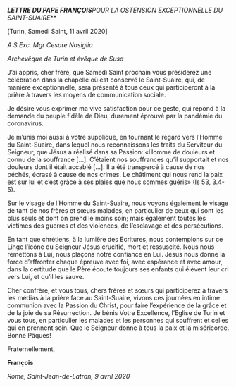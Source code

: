 ***LETTRE DU PAPE FRANÇOIS****POUR LA OSTENSION EXCEPTIONNELLE DU SAINT-SUAIRE***

\[Turin, Samedi Saint, 11 avril 2020\]

*A S.Exc. Mgr Cesare Nosiglia*

*Archevêque de Turin et évêque de Susa*

J’ai appris, cher frère, que Samedi Saint prochain vous présiderez une célébration dans la chapelle où est conservé le Saint-Suaire, qui, de manière exceptionnelle, sera présenté à tous ceux qui participeront à la prière à travers les moyens de communication sociale.

Je désire vous exprimer ma vive satisfaction pour ce geste, qui répond à la demande du peuple fidèle de Dieu, durement éprouvé par la pandémie du coronavirus.

Je m’unis moi aussi à votre supplique, en tournant le regard vers l’Homme du Saint-Suaire, dans lequel nous reconnaissons les traits du Serviteur du Seigneur, que Jésus a réalisé dans sa Passion: «Homme de douleurs et connu de la souffrance \[…\]. C’étaient nos souffrances qu’il supportait et nos douleurs dont il était accablé \[…\]. Il a été transpercé à cause de nos péchés, écrasé à cause de nos crimes. Le châtiment qui nous rend la paix est sur lui et c’est grâce à ses plaies que nous sommes guéris» (Is 53, 3.4-5).

Sur le visage de l’Homme du Saint-Suaire, nous voyons également le visage de tant de nos frères et sœurs malades, en particulier de ceux qui sont les plus seuls et dont on prend le moins soin; mais également toutes les victimes des guerres et des violences, de l’esclavage et des persécutions.

En tant que chrétiens, à la lumière des Ecritures, nous contemplons sur ce Linge l’icône du Seigneur Jésus crucifié, mort et ressuscité. Nous nous remettons à Lui, nous plaçons notre confiance en Lui. Jésus nous donne la force d’affronter chaque épreuve avec foi, avec espérance et avec amour, dans la certitude que le Père écoute toujours ses enfants qui élèvent leur cri vers Lui, et qu’il les sauve.

Cher confrère, et vous tous, chers frères et sœurs qui participerez à travers les médias à la prière face au Saint-Suaire, vivons ces journées en intime communion avec la Passion du Christ, pour faire l’expérience de la grâce et de la joie de sa Résurrection. Je bénis Votre Excellence, l’Eglise de Turin et vous tous, en particulier les malades et les personnes qui souffrent et celles qui en prennent soin. Que le Seigneur donne à tous la paix et la miséricorde. Bonne Pâques!

Fraternellement,

**François**

*Rome, Saint-Jean-de-Latran, 9 avril 2020*